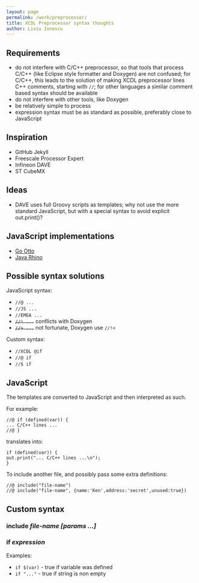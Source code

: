 ```yaml
---
layout: page
permalink: /work/preprocessor/
title: XCDL Preprocessor syntax thoughts
author: Liviu Ionescu
---
```


## Requirements

* do not interfere with C/C++ preprocessor, so that tools that process C/C++ (like Eclipse style formatter and Doxygen) are not confused; for C/C++, this leads to the solution of making XCDL preprocessor lines C++ comments, starting with `//`; for other languages a similar comment based syntax should be available
* do not interfere with other tools, like Doxygen
* be relatively simple to process
* expression syntax must be as standard as possible, preferably close to JavaScript

## Inspiration

* GitHub Jekyll
* Freescale Processor Expert
* Infineon DAVE
* ST CubeMX

## Ideas

* DAVE uses full Groovy scripts as templates; why not use the more standard JavaScript, but with a special syntax to avoid explicit out.print()?

## JavaScript implementations

* [Go Otto](https://github.com/robertkrimen/otto)
* [Java Rhino](https://github.com/mozilla/rhino)


## Possible syntax solutions

JavaScript syntax:

* `//@ ...`
* `//JS ...`
* `//EMEA ...`
* ~~`//! ...`~~ conflicts with Doxygen
* ~~`//> ...`~~ not fortunate, Doxygen use `//!<`

Custom syntax:

* `//XCDL @if`
* `//@ if`
* `//$ if`


## JavaScript

The templates are converted to JavaScript and then interpreted as such.

For example:

```
//@ if (defined(var)) {
... C/C++ lines ...
//@ }
```
translates into:

```
if (defined(var)) {
out.print("... C/C++ lines ...\n");
}
```

To include another file, and possibly pass some extra definitions:

```
//@ include("file-name")
//@ include("file-name", {name:'Ken',address:'secret',unused:true})
```

## Custom syntax

### include _file-name_ _[params ...]_
### if _expression_

Examples:

* `if $(var)` - true if variable was defined
* `if "..."` - true if string is non empty
